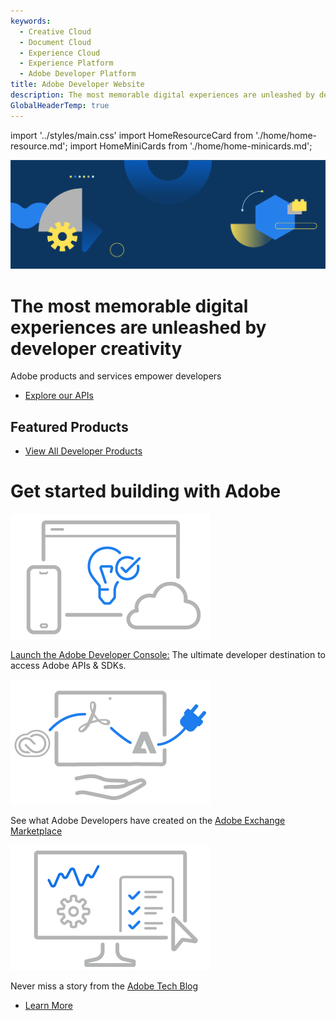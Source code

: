 ```yaml
---
keywords:
  - Creative Cloud
  - Document Cloud
  - Experience Cloud
  - Experience Platform
  - Adobe Developer Platform
title: Adobe Developer Website
description: The most memorable digital experiences are unleashed by developer creativity. Adobe products and services empower developers.
GlobalHeaderTemp: true  
---
```


import '../styles/main.css'
import HomeResourceCard from './home/home-resource.md';
import HomeMiniCards from './home/home-minicards.md';


<Hero slots="image, heading, text, buttons" variant="fullwidth" background="rgb(15, 55, 95)" className="index-hero"/>

![](./images/F_Illu_DevEcoHomepage_1440x500_2x.png)

# The most memorable digital experiences are unleashed by developer creativity

Adobe products and services empower developers

* [Explore our APIs](/apis)

<TitleBlock slots="heading" theme="lightest" className="Get-started-building"/>

## Featured Products

<HomeMiniCards />

<TextBlock slots="buttons" isCentered theme="lightest"  className='Use-cases-for-Adobe-Document-Services home-news-button index-developer-products'/>

- [View All Developer Products](/apis)


<TitleBlock slots="heading" theme="lightest" className="Get-started-building"/>

# Get started building with Adobe

<TextBlock slots="image, text" width="33%" isCentered theme="lightest" className="text-style index-developer-products"/>

![](./images/home-illustration1.png)

[Launch the Adobe Developer Console:](http://developer.adobe.com/console) The ultimate developer destination to access Adobe APIs & SDKs.


<TextBlock slots="image, text" width="33%" isCentered theme="lightest" className="text-style index-exchange-adobe"/>

![](./images/home-illustration2.png)

See what Adobe Developers have created on the [Adobe Exchange Marketplace](http://exchange.adobe.com/) 


<TextBlock slots="image, text" width="33%" isCentered theme="lightest" className="text-style index-adobe-tech-blog"/>

![](./images/home-illustration3.png)

Never miss a story from the [Adobe Tech Blog](http://blog.developer.adobe.com/)



<WrapperComponent slots="content" repeat="1" theme="lightest" className="Use-cases-for-Adobe-Document-Services"/>

<HomeResourceCard />

<TextBlock slots="buttons" isCentered theme="lightest"  className='Use-cases-for-Adobe-Document-Services home-news-button index-learn-more'/>

- [Learn More](/news)